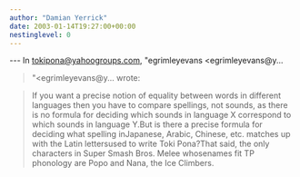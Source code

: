 ```yaml
---
author: "Damian Yerrick"
date: 2003-01-14T19:27:00+00:00
nestinglevel: 0
---
```

\---
 In [tokipona@yahoogroups.com](mailto://tokipona@yahoogroups.com), "egrimleyevans <egrimleyevans@y...
>"<egrimleyevans@y...
> wrote:

> If you want a precise notion of equality between words in
> different languages then you have to compare spellings, not
> sounds, as there is no formula for deciding which sounds in
> language X correspond to which sounds in language Y.But is there a precise formula for deciding what spelling inJapanese, Arabic, Chinese, etc. matches up with the Latin lettersused to write Toki Pona?That said, the only characters in Super Smash Bros. Melee whosenames fit TP phonology are Popo and Nana, the Ice Climbers.